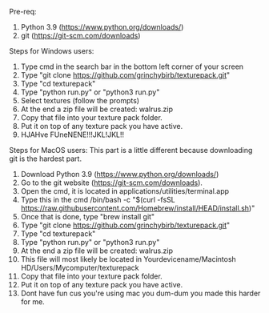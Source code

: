 Pre-req:
1. Python 3.9 (https://www.python.org/downloads/)
2. git (https://git-scm.com/downloads)

Steps for Windows users:
1. Type cmd in the search bar in the bottom left corner of your screen
2. Type "git clone https://github.com/grinchybirb/texturepack.git"
3. Type "cd texturepack"
4. Type "python run.py" or "python3 run.py"
5. Select textures (follow the prompts)
6. At the end a zip file will be created: walrus.zip
7. Copy that file into your texture pack folder.
8. Put it on top of any texture pack you have active.
9. HJAHve FUneNENE!!!JKL!JKL!!

Steps for MacOS users:
This part is a little different because downloading git is the hardest part.
1. Download Python 3.9 (https://www.python.org/downloads/)
2. Go to the git website (https://git-scm.com/downloads).
3. Open the cmd, it is located in applications/utilities/terminal.app
4. Type this in the cmd /bin/bash -c "$(curl -fsSL https://raw.githubusercontent.com/Homebrew/install/HEAD/install.sh)"
5. Once that is done, type "brew install git"
6. Type "git clone https://github.com/grinchybirb/texturepack.git"
7. Type "cd texturepack"
8. Type "python run.py" or "python3 run.py"
6. At the end a zip file will be created: walrus.zip
7. This file will most likely be located in Yourdevicename/Macintosh HD/Users/Mycomputer/texturepack
7. Copy that file into your texture pack folder.
8. Put it on top of any texture pack you have active.
9. Dont have fun cus you're using mac you dum-dum you made this harder for me.
